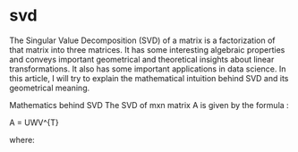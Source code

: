 <h1>svd </h1>
The Singular Value Decomposition (SVD) of a matrix is a factorization of that matrix into three matrices. It has some interesting algebraic properties and conveys important geometrical and theoretical insights about linear transformations. It also has some important applications in data science. In this article, I will try to explain the mathematical intuition behind SVD and its geometrical meaning.

Mathematics behind SVD
The SVD of  mxn matrix A is given by the formula :

A = UWV^{T}

where: